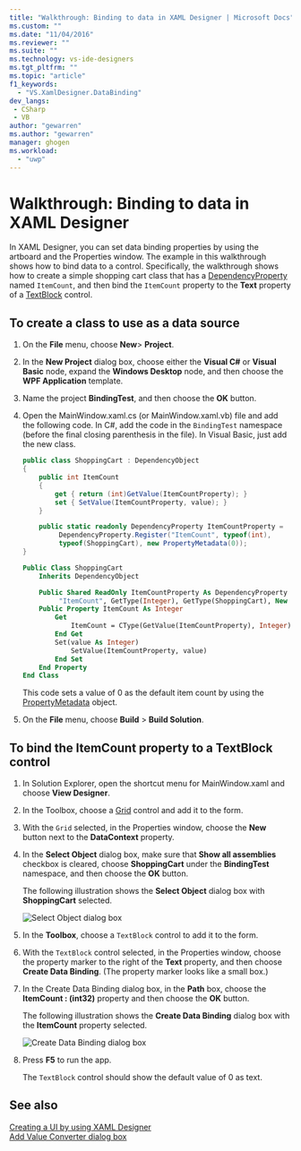 ```yaml
---
title: "Walkthrough: Binding to data in XAML Designer | Microsoft Docs"
ms.custom: ""
ms.date: "11/04/2016"
ms.reviewer: ""
ms.suite: ""
ms.technology: vs-ide-designers
ms.tgt_pltfrm: ""
ms.topic: "article"
f1_keywords: 
  - "VS.XamlDesigner.DataBinding"
dev_langs:
 - CSharp
 - VB
author: "gewarren"
ms.author: "gewarren"
manager: ghogen
ms.workload: 
  - "uwp"
---
```

# Walkthrough: Binding to data in XAML Designer

In XAML Designer, you can set data binding properties by using the artboard and the Properties window. The example in this walkthrough shows how to bind data to a control. Specifically, the walkthrough shows how to create a simple shopping cart class that has a [DependencyProperty](/uwp/api/Windows.UI.Xaml.DependencyProperty) named `ItemCount`, and then bind the `ItemCount` property to the **Text** property of a [TextBlock](/uwp/api/Windows.UI.Xaml.Controls.TextBlock) control.

## To create a class to use as a data source

1. On the **File** menu, choose **New**> **Project**.

1. In the **New Project** dialog box, choose either the **Visual C#** or **Visual Basic** node, expand the **Windows Desktop** node, and then choose the **WPF Application** template.

1. Name the project **BindingTest**, and then choose the **OK** button.

1. Open the MainWindow.xaml.cs (or MainWindow.xaml.vb) file and add the following code. In C#, add the code in the `BindingTest` namespace (before the final closing parenthesis in the file). In Visual Basic, just add the new class.

   ```csharp
   public class ShoppingCart : DependencyObject
   {
       public int ItemCount
       {
           get { return (int)GetValue(ItemCountProperty); }
           set { SetValue(ItemCountProperty, value); }
       }

       public static readonly DependencyProperty ItemCountProperty =
            DependencyProperty.Register("ItemCount", typeof(int),
            typeof(ShoppingCart), new PropertyMetadata(0));
   }
   ```

   ```vb
   Public Class ShoppingCart
       Inherits DependencyObject

       Public Shared ReadOnly ItemCountProperty As DependencyProperty = DependencyProperty.Register(
            "ItemCount", GetType(Integer), GetType(ShoppingCart), New PropertyMetadata(0))
       Public Property ItemCount As Integer
           Get
               ItemCount = CType(GetValue(ItemCountProperty), Integer)
           End Get
           Set(value As Integer)
               SetValue(ItemCountProperty, value)
           End Set
       End Property
   End Class
   ```

   This code sets a value of 0 as the default item count by using the [PropertyMetadata](/uwp/api/Windows.UI.Xaml.PropertyMetadata) object.

1. On the **File** menu, choose **Build** > **Build Solution**.

## To bind the ItemCount property to a TextBlock control

1. In Solution Explorer, open the shortcut menu for MainWindow.xaml and choose **View Designer**.

1. In the Toolbox, choose a [Grid](/uwp/api/Windows.UI.Xaml.Controls.Grid) control and add it to the form.

1. With the `Grid` selected, in the Properties window, choose the **New** button next to the **DataContext** property.

1. In the **Select Object** dialog box, make sure that **Show all assemblies** checkbox is cleared, choose **ShoppingCart** under the **BindingTest** namespace, and then choose the **OK** button.

     The following illustration shows the **Select Object** dialog box with **ShoppingCart** selected.

     ![Select Object dialog box](../designers/media/blendselectobject.PNG "BlendSelectObject")

1. In the **Toolbox**, choose a `TextBlock` control to add it to the form.

1. With the `TextBlock` control selected, in the Properties window, choose the property marker to the right of the **Text** property, and then choose **Create Data Binding**. (The property marker looks like a small box.)

1. In the Create Data Binding dialog box, in the **Path** box, choose the **ItemCount : (int32)** property and then choose the **OK** button.

     The following illustration shows the **Create Data Binding** dialog box with the **ItemCount** property selected.

     ![Create Data Binding dialog box](../designers/media/xaml_create_data_binding.png "xaml_create_data_binding")

1. Press **F5** to run the app.

     The `TextBlock` control should show the default value of 0 as text.

## See also

[Creating a UI by using XAML Designer](../designers/creating-a-ui-by-using-xaml-designer-in-visual-studio.md)  
[Add Value Converter dialog box](https://msdn.microsoft.com/c5f3d110-a541-4b55-8bca-928f77778af8)